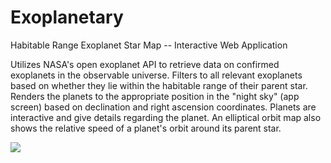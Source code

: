 # Exoplanetary
Habitable Range Exoplanet Star Map -- Interactive Web Application

Utilizes NASA's open exoplanet API to retrieve data on confirmed exoplanets in the observable universe. Filters to all relevant exoplanets based on whether they lie within the habitable range of their parent star. Renders the planets to the appropriate position in the "night sky" (app screen) based on declination and right ascension coordinates. 
Planets are interactive and give details regarding the planet. An elliptical orbit map also shows the relative speed of a planet's orbit around its parent star. 

![](https://media.giphy.com/media/YpYjI38E8fR3cVin6T/giphy.gif)
